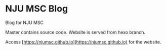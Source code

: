 # NJU MSC Blog

Blog for NJU MSC

Master contains source code.
Website is served from hexo branch.

Access [https://njumsc.github.io](https://njumsc.github.io) for the website.